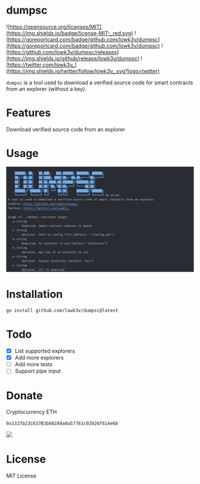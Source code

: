 # dumpsc
![https://opensource.org/licenses/MIT](https://img.shields.io/badge/license-MIT-_red.svg)
![https://goreportcard.com/badge/github.com/lowk3v/dumpsc](https://goreportcard.com/badge/github.com/lowk3v/dumpsc)
![https://github.com/lowk3v/dumpsc/releases](https://img.shields.io/github/release/lowk3v/dumpsc)
![https://twitter.com/lowk3v_](https://img.shields.io/twitter/follow/lowk3v_.svg?logo=twitter)

`dumpsc` is a tool used to download a verified source code for smart contracts from an explorer (without a key).

# Features

Download verified source code from an explorer

# Usage 

![dumpsc features](./img/usage.png)

# Installation

```sh
go install github.com/lowk3v/dumpsc@latest
```

# Todo 
- [X] List supported explorers
- [X] Add more explorers
- [ ] Add more tests
- [ ] Support pipe input

# Donate

Cryptocurrency ETH
```
0x1337b23C637B3b802A9a0a57761c02026f614e6b
```

<a href="https://www.buymeacoffee.com/lowk"><img src="https://img.buymeacoffee.com/button-api/?text=Buy me a coffee&emoji=&slug=lowk&button_colour=FFDD00&font_colour=000000&font_family=Cookie&outline_colour=000000&coffee_colour=ffffff" /></a>

# License
MIT License
